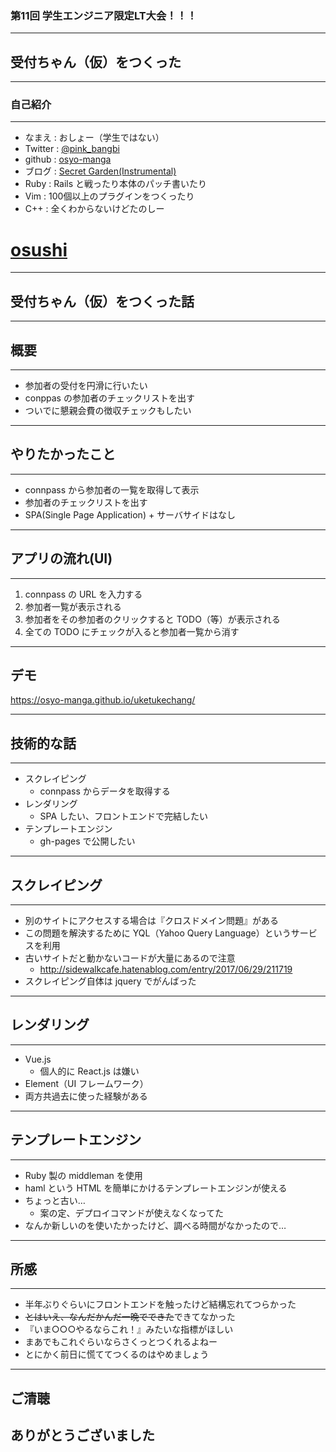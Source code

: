 ### 第11回 学生エンジニア限定LT大会！！！
- - -
## 受付ちゃん（仮）をつくった  

---

### 自己紹介
- - -

* なまえ  : おしょー（学生ではない）
* Twitter : [@pink_bangbi](https://twitter.com/pink_bangbi)
* github  : [osyo-manga](https://github.com/osyo-manga)
* ブログ  : [Secret Garden(Instrumental)](http://secret-garden.hatenablog.com)
* Ruby    : Rails と戦ったり本体のパッチ書いたり    <!-- .element: class="fragment" -->
* Vim     : 100個以上のプラグインをつくったり    <!-- .element: class="fragment" -->
* C++     : 全くわからないけどたのしー    <!-- .element: class="fragment" -->
# [osushi](https://osushi.love/pink_bangbi)    <!-- .element: class="fragment" -->

---

## 受付ちゃん（仮）をつくった話

---

## 概要
- - -  

* 参加者の受付を円滑に行いたい    <!-- .element: class="fragment" -->
* conppas の参加者のチェックリストを出す    <!-- .element: class="fragment" -->
* ついでに懇親会費の徴収チェックもしたい    <!-- .element: class="fragment" -->

---

## やりたかったこと
- - -

* connpass から参加者の一覧を取得して表示    <!-- .element: class="fragment" -->
* 参加者のチェックリストを出す    <!-- .element: class="fragment" -->
* SPA(Single Page Application) + サーバサイドはなし    <!-- .element: class="fragment" -->

---

## アプリの流れ(UI)
- - -  

1. connpass の URL を入力する   <!-- .element: class="fragment" -->
1. 参加者一覧が表示される        <!-- .element: class="fragment" -->
1. 参加者をその参加者のクリックすると TODO（等）が表示される   <!-- .element: class="fragment" -->
1. 全ての TODO にチェックが入ると参加者一覧から消す   <!-- .element: class="fragment" -->

---

## デモ

https://osyo-manga.github.io/uketukechang/

---

## 技術的な話
- - -

* スクレイピング        <!-- .element: class="fragment" -->
  * connpass からデータを取得する
* レンダリング        <!-- .element: class="fragment" -->
  * SPA したい、フロントエンドで完結したい
* テンプレートエンジン        <!-- .element: class="fragment" -->
  * gh-pages で公開したい

---

## スクレイピング
- - -  

* 別のサイトにアクセスする場合は『クロスドメイン問題』がある
* この問題を解決するために YQL（Yahoo Query Language）というサービスを利用
* 古いサイトだと動かないコードが大量にあるので注意
  * http://sidewalkcafe.hatenablog.com/entry/2017/06/29/211719
* スクレイピング自体は jquery でがんばった

---

## レンダリング
- - -

* Vue.js
  * 個人的に React.js は嫌い
* Element（UI フレームワーク）
* 両方共過去に使った経験がある

---

## テンプレートエンジン
- - -

* Ruby 製の middleman を使用
* haml という HTML を簡単にかけるテンプレートエンジンが使える
* ちょっと古い…
  * 案の定、デプロイコマンドが使えなくなってた
* なんか新しいのを使いたかったけど、調べる時間がなかったので…

---

## 所感
- - -

* 半年ぶりぐらいにフロントエンドを触ったけど結構忘れてつらかった
* <del>とはいえ、なんだかんだ一晩でできた</del>できてなかった
* 『いま○○○やるならこれ！』みたいな指標がほしい
* まあでもこれぐらいならさくっとつくれるよねー
* とにかく前日に慌ててつくるのはやめましょう

---

## ご清聴
## ありがとうございました

